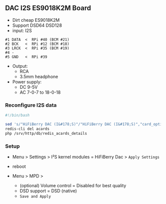 DAC I2S ES9018K2M Board
---
- Dirt cheap ES9018K2M
- Support DSD64 DSD128
- input: I2S
```
#1 DATA  <  RPi #40 (BCM #21)
#2 BCK   <  RPi #12 (BCM #18)
#3 LRCK  <  RPi #35 (BCM #19)
#4 -
#5 GND   <  RPi #39
```
- Output:
	- RCA
	- 3.5mm headphone
- Power supply:
	- DC 9-5V
	- AC 7-0-7 to 18-0-18

### Reconfigure I2S data
```sh
#!/bin/bash

sed 's/"HiFiBerry DAC (I&#178;S)"/"HiFiBerry DAC (I&#178;S)","card_option":"format\t\"*:24:*\""/' /srv/http/db/redis_acards_details
redis-cli del acards
php /srv/http/db/redis_acards_details
```

### Setup
- Menu > Settings > I²S kernel modules = HiFiBerry Dac > `Apply Settings`
- reboot

- Menu > MPD > 
	- (optional) Volume control = Disabled for best quality
	- DSD support = DSD (native)
	- `Save and Apply`
	
